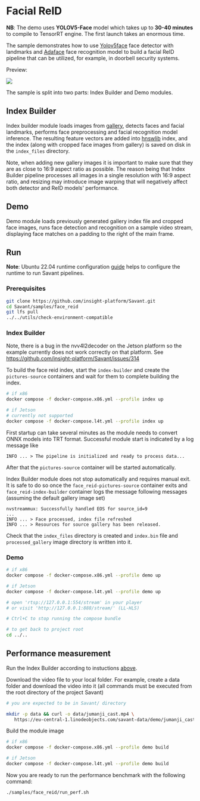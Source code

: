 # Facial ReID

**NB**: The demo uses **YOLOV5-Face** model which takes up to **30-40 minutes** to compile to TensorRT engine. The first launch takes an enormous time.

The sample demonstrates how to use [Yolov5face](https://github.com/deepcam-cn/yolov5-face) face detector with landmarks and [Adaface](https://github.com/mk-minchul/AdaFace) face recognition model to build a facial ReID pipeline that can be utilized, for example, in doorbell security systems.

Preview:

![](assets/face-reid-loop.webp)

The sample is split into two parts: Index Builder and Demo modules.

## Index Builder

Index builder module loads images from [gallery](./assets/gallery), detects faces and facial landmarks, performs face preprocessing and facial recognition model inference. The resulting feature vectors are added into [hnswlib](https://github.com/nmslib/hnswlib) index, and the index (along with cropped face images from gallery) is saved on disk in the `index_files` directory.

Note, when adding new gallery images it is important to make sure that they are as close to 16:9 aspect ratio as possible. The reason being that Index Builder pipeline processes all images in a single resolution with 16:9 aspect ratio, and resizing may introduce image warping that will negatively affect both detector and ReID models' performance.

## Demo

Demo module loads previously generated gallery index file and cropped face images, runs face detection and recognition on a sample video stream, displaying face matches on a padding to the right of the main frame.

## Run

**Note**: Ubuntu 22.04 runtime configuration [guide](../../docs/runtime-configuration.md) helps to configure the runtime to run Savant pipelines.

### Prerequisites

```bash
git clone https://github.com/insight-platform/Savant.git
cd Savant/samples/face_reid
git lfs pull
../../utils/check-environment-compatible
```

### Index Builder

Note, there is a bug in the nvv4l2decoder on the Jetson platform so the example currently does not work correctly on that platform. See https://github.com/insight-platform/Savant/issues/314

To build the face reid index, start the `index-builder` and create the `pictures-source` containers and wait for them to complete building the index.

```bash
# if x86
docker compose -f docker-compose.x86.yml --profile index up

# if Jetson
# currently not supported
docker compose -f docker-compose.l4t.yml --profile index up
```

First startup can take several minutes as the module needs to convert ONNX models into TRT format. Successful module start is indicated by a log message like

```
INFO ... > The pipeline is initialized and ready to process data...
```

After that the `pictures-source` container will be started automatically.

Index Builder module does not stop automatically and requires manual exit. It is safe to do so once the `face_reid-pictures-source` container exits and `face_reid-index-builder` container logs the message following messages (assuming the default gallery image set)

```
nvstreammux: Successfully handled EOS for source_id=9
...
INFO ... > Face processed, index file refreshed
INFO ... > Resources for source gallery has been released.
```

Check that the `index_files` directory is created and `index.bin` file and `processed_gallery` image directory is written into it.

### Demo

```bash
# if x86
docker compose -f docker-compose.x86.yml --profile demo up

# if Jetson
docker compose -f docker-compose.l4t.yml --profile demo up

# open 'rtsp://127.0.0.1:554/stream' in your player
# or visit 'http://127.0.0.1:888/stream/' (LL-HLS)

# Ctrl+C to stop running the compose bundle

# to get back to project root
cd ../..
```

## Performance measurement

Run the Index Builder according to instuctions [above](#index-builder).

Download the video file to your local folder. For example, create a data folder and download the video into it (all commands must be executed from the root directory of the project Savant)

```bash
# you are expected to be in Savant/ directory

mkdir -p data && curl -o data/jumanji_cast.mp4 \
   https://eu-central-1.linodeobjects.com/savant-data/demo/jumanji_cast.mp4
```

Build the module image

```bash
# if x86
docker compose -f docker-compose.x86.yml --profile demo build

# if Jetson
docker compose -f docker-compose.l4t.yml --profile demo build
```

Now you are ready to run the performance benchmark with the following command:

```bash
./samples/face_reid/run_perf.sh
```
